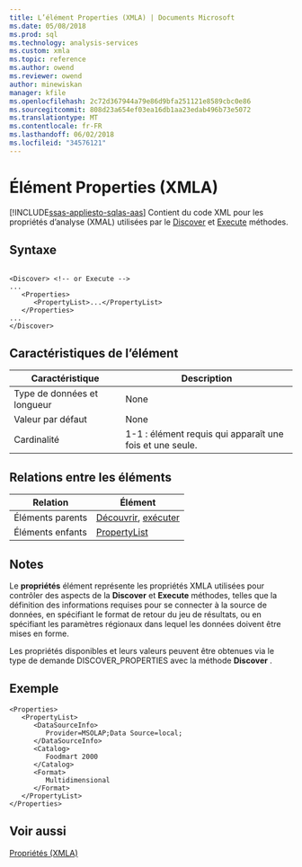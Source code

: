 ```yaml
---
title: L’élément Properties (XMLA) | Documents Microsoft
ms.date: 05/08/2018
ms.prod: sql
ms.technology: analysis-services
ms.custom: xmla
ms.topic: reference
ms.author: owend
ms.reviewer: owend
author: minewiskan
manager: kfile
ms.openlocfilehash: 2c72d367944a79e86d9bfa251121e8589cbc0e86
ms.sourcegitcommit: 808d23a654ef03ea16db1aa23edab496b73e5072
ms.translationtype: MT
ms.contentlocale: fr-FR
ms.lasthandoff: 06/02/2018
ms.locfileid: "34576121"
---
```

# <a name="properties-element-xmla"></a>Élément Properties (XMLA)
[!INCLUDE[ssas-appliesto-sqlas-aas](../../../includes/ssas-appliesto-sqlas-aas.md)]
  Contient du code XML pour les propriétés d’analyse (XMAL) utilisées par le [Discover](../../../analysis-services/xmla/xml-elements-methods-discover.md) et [Execute](../../../analysis-services/xmla/xml-elements-methods-execute.md) méthodes.  
  
## <a name="syntax"></a>Syntaxe  
  
```  
  
<Discover> <!-- or Execute -->  
...  
   <Properties>  
      <PropertyList>...</PropertyList>  
   </Properties>  
...  
</Discover>  
```  
  
## <a name="element-characteristics"></a>Caractéristiques de l’élément  
  
|Caractéristique|Description|  
|--------------------|-----------------|  
|Type de données et longueur|None|  
|Valeur par défaut|None|  
|Cardinalité|1-1 : élément requis qui apparaît une fois et une seule.|  
  
## <a name="element-relationships"></a>Relations entre les éléments  
  
|Relation|Élément|  
|------------------|-------------|  
|Éléments parents|[Découvrir](../../../analysis-services/xmla/xml-elements-methods-discover.md), [exécuter](../../../analysis-services/xmla/xml-elements-methods-execute.md)|  
|Éléments enfants|[PropertyList](../../../analysis-services/xmla/xml-elements-properties/propertylist-element-xmla.md)|  
  
## <a name="remarks"></a>Notes  
 Le **propriétés** élément représente les propriétés XMLA utilisées pour contrôler des aspects de la **Discover** et **Execute** méthodes, telles que la définition des informations requises pour se connecter à la source de données, en spécifiant le format de retour du jeu de résultats, ou en spécifiant les paramètres régionaux dans lequel les données doivent être mises en forme.  
  
 Les propriétés disponibles et leurs valeurs peuvent être obtenues via le type de demande DISCOVER_PROPERTIES avec la méthode **Discover** .  
  
## <a name="example"></a>Exemple  
  
```  
<Properties>  
   <PropertyList>  
      <DataSourceInfo>  
         Provider=MSOLAP;Data Source=local;  
      </DataSourceInfo>  
      <Catalog>  
         Foodmart 2000  
      </Catalog>  
      <Format>  
         Multidimensional  
      </Format>  
   </PropertyList>  
</Properties>  
```  
  
## <a name="see-also"></a>Voir aussi
 [Propriétés &#40;XMLA&#41;](../../../analysis-services/xmla/xml-elements-properties/xml-elements-properties.md)  
  
  
